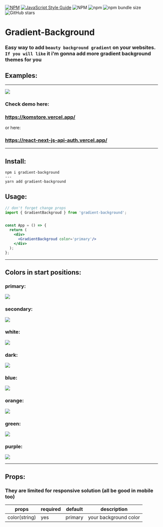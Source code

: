 [![NPM](https://img.shields.io/npm/v/gradient-background.svg)](https://www.npmjs.com/package/gradient-background)
[![JavaScript Style Guide](https://img.shields.io/badge/code_style-standard-brightgreen.svg)](https://standardjs.com)
![NPM](https://img.shields.io/npm/l/gradient-background)
![npm](https://img.shields.io/npm/dm/gradient-background)
![npm bundle size](https://img.shields.io/bundlephobia/minzip/gradient-background)
![GitHub stars](https://img.shields.io/github/stars/Ivan-Corporation/gradient-background?style=social)



# Gradient-Background

### Easy way to add ```beauty background gradient``` on your websites. ``If you will like`` it i'm gonna add more gradient background themes for you



## Examples:
---


<img src='./1.png'>

### Check demo here:
### https://komstore.vercel.app/

or here:
### https://react-next-js-api-auth.vercel.app/


---

## Install:
```bash
npm i gradient-background
---
yarn add gradient-background
```

## Usage:
```jsx
// don't forget change props
import { GradientBackgroud } from 'gradient-background';


const App = () => {
  return (
    <div>
      <GradientBackgroud color='primary'/>
    </div>
  );
};
```

---
## Colors in start positions:
### primary:
<img src='./1.png'>

### secondary:
<img src='./secondary.png'>

### white:
<img src='./white.png'>

### dark:
<img src='./dark.png'>

### blue:
<img src='./blue.png'>

### orange:
<img src='./orange.png'>

### green:
<img src='./green.png'>

### purple:
<img src='./purple.png'>



---
## Props:
### They are limited for responsive solution (all be good in mobile too)

| props  | required | default  | description |
| ------------- | ------------- | ------------- | ------------- |
| color(string)| yes | primary | your background color |

